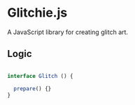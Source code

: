 # Glitchie.js
A JavaScript library for creating glitch art.

## Logic

```javascript

interface Glitch () {

  prepare() {}
}
```
